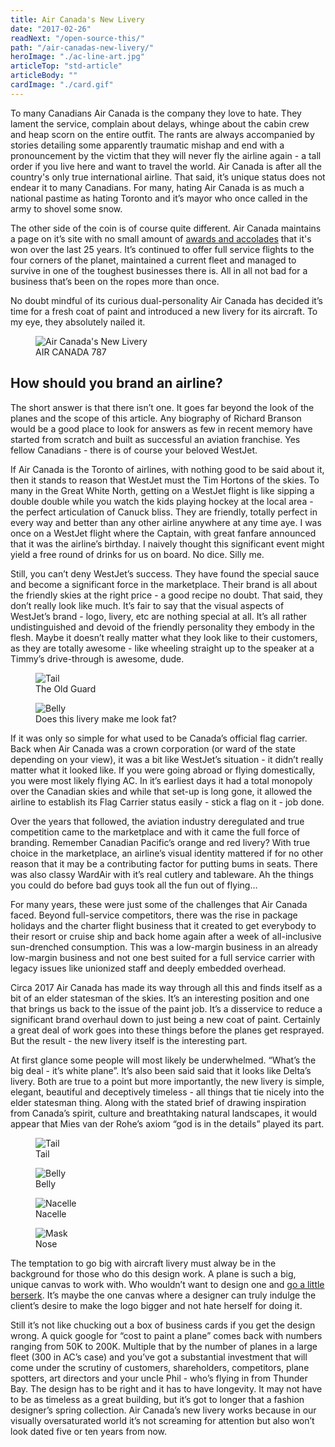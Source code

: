 ```yaml
---
title: Air Canada's New Livery
date: "2017-02-26"
readNext: "/open-source-this/"
path: "/air-canadas-new-livery/"
heroImage: "./ac-line-art.jpg"
articleTop: "std-article"
articleBody: ""
cardImage: "./card.gif"
---
```

<div class="std-article">
To many Canadians Air Canada is the company they love to hate. They lament the service, complain about delays, whinge about the cabin crew and heap scorn on the entire outfit. The rants are always accompanied by stories detailing some apparently traumatic mishap and end with a pronouncement by the victim that they will never fly the airline again - a tall order if you live here and want to travel the world. Air Canada is after all the country's only true international airline. That said, it’s unique status does not endear it to many Canadians. For many, hating Air Canada is as much a national pastime as hating Toronto and it’s mayor who once called in the army to shovel some snow.

The other side of the coin is of course quite different. Air Canada maintains a page on it’s site with no small amount of <a href="https://www.aircanada.com/ca/en/aco/home/about/media/facts-about-air-canada.html" target="_blank">awards and accolades</a> that it's won over the last 25 years. It’s continued to offer full service flights to the four corners of the planet, maintained a current fleet and managed to survive in one of the toughest businesses there is. All in all not bad for a business that’s been on the ropes more than once. 

No doubt mindful of its curious dual-personality Air Canada has decided it’s time for a fresh coat of paint and introduced a new livery for its aircraft. To my eye, they absolutely nailed it. 

<figure class='full-width'>
<img class="full-width" src="new-livery-2.jpg" alt="Air Canada's New Livery">
<figcaption>AIR CANADA 787</figcaption>
</figure>

</div>
<div class="background-block red-block">
<div class="std-article">

## How should you brand an airline?

The short answer is that there isn’t one. It goes far beyond the look of the planes and the scope of this article. Any biography of Richard Branson would be a good place to look for answers as few in recent memory have started from scratch and built as successful an aviation franchise. Yes fellow Canadians - there is of course your beloved WestJet. 

If Air Canada is the Toronto of airlines, with nothing good to be said about it, then it stands to reason that WestJet must the Tim Hortons of the skies. To many in the Great White North, getting on a WestJet flight is like sipping a double double while you watch the kids playing hockey at the local area - the perfect articulation of Canuck bliss. They are friendly, totally perfect in every way and better than any other airline anywhere at any time aye. I was once on a WestJet flight where the Captain, with great fanfare announced that it was the airline’s birthday. I naively thought this significant event might yield a free round of drinks for us on board. No dice. Silly me.

Still, you can’t deny WestJet’s success. They have found the special sauce and become a significant force in the marketplace. Their brand is all about the friendly skies at the right price - a good recipe no doubt. That said, they don’t really look like much. It’s fair to say that the visual aspects of WestJet’s brand - logo, livery, etc are nothing special at all. It’s all rather undistinguished and devoid of the friendly personality they embody in the flesh. Maybe it doesn’t really matter what they look like to their customers, as they are totally awesome - like wheeling straight up to the speaker at a Timmy’s drive-through is awesome, dude.

<div class="flex-blocks-wrap full-width">
  <div class="flex-block">
    <figure class='align-right'>
      <img class="" src="oldguard.jpg" alt="Tail">
      <figcaption>The Old Guard</figcaption>
    </figure>
  </div>
  <div class="flex-block">
    <figure class='align-center'>
      <img class="" src="westjet.jpg" alt="Belly">
      <figcaption>Does this livery make me look fat?</figcaption>
    </figure>
  </div>
</div>
</div></div>



<div class="std-article extra-lh">
If it was only so simple for what used to be Canada’s official flag carrier. Back when Air Canada was a crown corporation (or ward of the state depending on your view), it was a bit like WestJet’s situation - it didn’t really matter what it looked like. If you were going abroad or flying domestically, you were most likely flying AC. In it’s earliest days it had a total monopoly over the Canadian skies and while that set-up is long gone, it allowed the airline to establish its Flag Carrier status easily - stick a flag on it - job done.

Over the years that followed, the aviation industry deregulated and true competition came to the marketplace and with it came the full force of branding. Remember Canadian Pacific’s orange and red livery? With true choice in the marketplace, an airline’s visual identity mattered if for no other reason that it may be a contributing factor for putting bums in seats. There was also classy WardAir with it’s real cutlery and tableware. Ah the things you could do before bad guys took all the fun out of flying…

For many years, these were just some of the challenges that Air Canada faced. Beyond full-service competitors, there was the rise in package holidays and the charter flight business that it created to get everybody to their resort or cruise ship and back home again after a week of all-inclusive sun-drenched consumption. This was a low-margin business in an already low-margin business and not one best suited for a full service carrier with legacy issues like unionized staff and deeply embedded overhead.

Circa 2017 Air Canada has made its way through all this and finds itself as a bit of an elder statesman of the skies. It’s an interesting position and one that brings us back to the issue of the paint job. It’s a disservice to reduce a significant brand overhaul down to just being a new coat of paint. Certainly a great deal of work goes into these things before the planes get resprayed. But the result - the new livery itself is the interesting part. 

At first glance some people will most likely be underwhelmed. “What’s the big deal - it’s white plane”. It’s also been said said that it looks like Delta’s livery. Both are true to a point but more importantly, the new livery is simple, elegant, beautiful and deceptively timeless - all things that tie nicely into the elder statesman thing. Along with the stated brief of drawing inspiration from Canada’s spirit, culture and breathtaking natural landscapes, it would appear that Mies van der Rohe’s axiom “god is in the details” played its part. 

<div class="flex-blocks-wrap full-width">
  <div class="flex-block">
    <figure class='align-right'>
      <img class="" src="tail.jpg" alt="Tail">
      <figcaption>Tail</figcaption>
    </figure>
  </div>
  <div class="flex-block">
    <figure class='align-center'>
      <img class="" src="belly.jpg" alt="Belly">
      <figcaption>Belly</figcaption>
    </figure>
  </div>
  <div class="flex-block">
    <figure class='align-center'>
      <img class="" src="nacelle.jpg" alt="Nacelle">
      <figcaption>Nacelle</figcaption>
    </figure>
  </div>
  <div class="flex-block">
    <figure class=''>
      <img class="" src="mask.jpg" alt="Mask">
      <figcaption>Nose</figcaption>
    </figure>
  </div>

</div>

The temptation to go big with aircraft livery must alway be in the background for those who do this design work. A plane is such a big, unique canvas to work with. Who wouldn’t want to design one and <a href="http://www.dailymail.co.uk/travel/travel_news/article-3509543/The-world-s-best-plane-liveries-revealed.html" target="_blank">go a little berserk</a>. It’s maybe the one canvas where a designer can truly indulge the client’s desire to make the logo bigger and not hate herself for doing it. 

Still it’s not like chucking out a box of business cards if you get the design wrong. A quick google for “cost to paint a plane” comes back with numbers ranging from 50K to 200K. Multiple that by the number of planes in a large fleet (300 in AC’s case) and you’ve got a substantial investment that will come under the scrutiny of customers, shareholders, competitors, plane spotters, art directors and your uncle Phil - who’s flying in from Thunder Bay. The design has to be right and it has to have longevity. It may not have to be as timeless as a great building, but it’s got to longer that a fashion designer’s spring collection. Air Canada’s new livery works because in our visually oversaturated world it’s not screaming for attention but also won’t look dated five or ten years from now.
</div>
